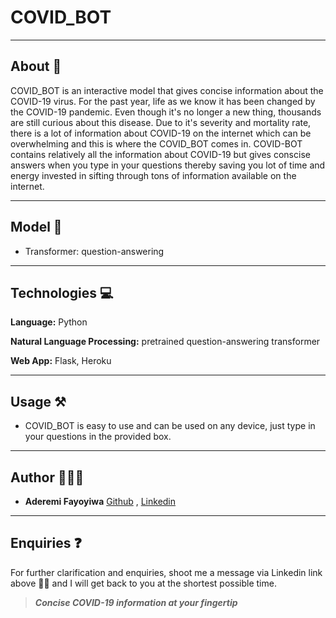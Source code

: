 # COVID_BOT

---

## About 📝
COVID_BOT is an interactive model that gives concise information about the COVID-19 virus. For the past year, life as we know it has been changed by the COVID-19 pandemic. Even though it's no longer a new thing, thousands are still curious about this disease. Due to it's severity and mortality rate, there is a lot of information about COVID-19 on the internet which can be overwhelming and this is where the COVID_BOT comes in. COVID-BOT contains relatively all the information about COVID-19 but gives conscise answers when you type in your questions thereby saving you  lot of time and energy invested in sifting through tons of information available on the internet.

---

## Model 🤖
- Transformer: question-answering

---

## Technologies 💻

__Language:__ Python 

__Natural Language Processing:__ pretrained question-answering transformer

__Web App:__ Flask, Heroku 

---

## Usage ⚒
- COVID_BOT is easy to use and can be used on any device, just type in your questions in the provided box.  

---

## Author 👩🏾‍💻
- **Aderemi Fayoyiwa** [Github](https://github.com/AderemiF) , [Linkedin](https://www.linkedin.com/in/aderemi-fayoyiwa/)

---

## Enquiries ❓
For further clarification and enquiries, shoot me a message via Linkedin link above ☝🏿 and I will get back to you at the shortest possible time.


>_**Concise COVID-19 information at your fingertip**_
